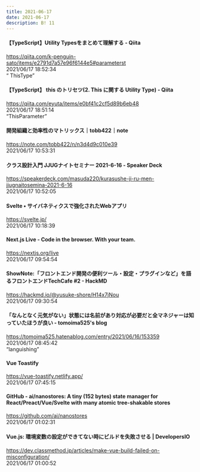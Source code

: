 ```yaml
---
title: 2021-06-17
date: 2021-06-17
description: B! 11
---
```


#### 【TypeScript】Utility Typesをまとめて理解する - Qiita
https://qiita.com/k-penguin-sato/items/e2791d7a57e96f6144e5#parameterst<br>
2021/06/17 18:52:34<br>
“ ThisType”


#### 【TypeScript】 this のトリセツ(2. This に関する Utility Type) - Qiita
https://qiita.com/eyuta/items/e0bf41c2cf5d89b6eb48<br>
2021/06/17 18:51:14<br>
“ThisParameter”


#### 開発組織と効率性のマトリックス｜tobb422｜note
https://note.com/tobb422/n/n3d4d9c010e39<br>
2021/06/17 10:53:31<br>


#### クラス設計入門 JJUGナイトセミナー 2021-6-16 - Speaker Deck
https://speakerdeck.com/masuda220/kurasushe-ji-ru-men-jjugnaitosemina-2021-6-16<br>
2021/06/17 10:52:05<br>


#### Svelte • サイバネティクスで強化されたWebアプリ
https://svelte.jp/<br>
2021/06/17 10:18:39<br>


#### Next.js Live - Code in the browser. With your team.
https://nextjs.org/live<br>
2021/06/17 09:54:54<br>


#### ShowNote:「フロントエンド開発の便利ツール・設定・プラグインなど」を語るフロントエンドTechCafe #2 - HackMD
https://hackmd.io/@yusuke-shore/H14x7jNou<br>
2021/06/17 09:30:54<br>


#### 「なんとなく元気がない」状態には名前があり対応が必要だと全マネジャーは知っていたほうが良い - tomoima525's blog
https://tomoima525.hatenablog.com/entry/2021/06/16/153359<br>
2021/06/17 08:45:42<br>
“languishing”


#### Vue Toastify
https://vue-toastify.netlify.app/<br>
2021/06/17 07:45:15<br>


#### GitHub - ai/nanostores: A tiny (152 bytes) state manager for React/Preact/Vue/Svelte with many atomic tree-shakable stores
https://github.com/ai/nanostores<br>
2021/06/17 01:02:31<br>


#### Vue.js: 環境変数の設定ができてない時にビルドを失敗させる | DevelopersIO
https://dev.classmethod.jp/articles/make-vue-build-failed-on-misconfiguration/<br>
2021/06/17 01:00:52<br>


